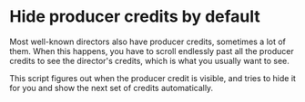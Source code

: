 # Hide producer credits by default

Most well-known directors also have producer credits, sometimes a lot
of them. When this happens, you have to scroll endlessly past all the
producer credits to see the director's credits, which is what you 
usually want to see. 

This script figures out when the producer credit is visible, and tries
to hide it for you and show the next set of credits automatically.
